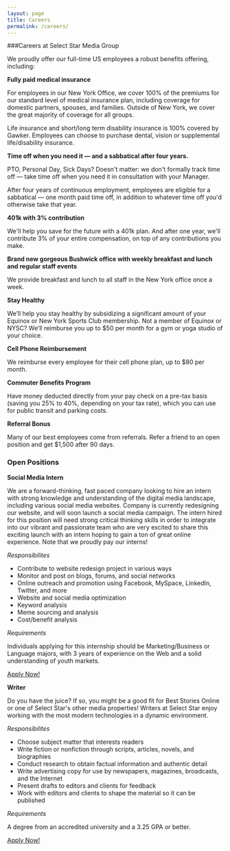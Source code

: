 ```yaml
---
layout: page
title: Careers
permalink: /careers/
---
```


###Careers at Select Star Media Group

We proudly offer our full-time US employees a robust benefits offering,
including:

__Fully paid medical insurance__

For employees in our New York Office, we cover 100% of the premiums for our
standard level of medical insurance plan, including coverage for domestic
partners, spouses, and families. Outside of New York, we cover the great
majority of coverage for all groups.

Life insurance and short/long term disability insurance is 100% covered by
Gawker. Employees can choose to purchase dental, vision or supplemental
life/disability insurance.

__Time off when you need it — and a sabbatical after four years.__

PTO, Personal Day, Sick Days? Doesn't matter: we don't formally track time off —
take time off when you need it in consultation with your Manager.

After four years of continuous employment, employees are eligible for a
sabbatical — one month paid time off, in addition to whatever time off you'd
otherwise take that year.

__401k with 3% contribution__

We'll help you save for the future with a 401k plan. And after one year, we'll
contribute 3% of your entire compensation, on top of any contributions you make.

__Brand new gorgeous Bushwick office with weekly breakfast and lunch and
regular staff events__

We provide breakfast and lunch to all staff in the New York office once a week. 

__Stay Healthy__

We’ll help you stay healthy by subsidizing a significant amount of your Equinox
or New York Sports Club membership. Not a member of Equinox or NYSC? We’ll
reimburse you up to $50 per month for a gym or yoga studio of your choice.

__Cell Phone Reimbursement__

We reimburse every employee for their cell phone plan, up to $80 per month. 

__Commuter Benefits Program__

Have money deducted directly from your pay check on a pre-tax basis (saving you
25% to 40%, depending on your tax rate), which you can use for public transit
and parking costs.

__Referral Bonus__

Many of our best employees come from referrals. Refer a friend to an open
position and get $1,500 after 90 days.

### Open Positions

__Social Media Intern__

We are a forward-thinking, fast paced company looking to hire an intern with
strong knowledge and understanding of the digital media landscape, including
various social media websites. Company is currently redesigning our website, and
will soon launch a social media campaign. The intern hired for this position
will need strong critical thinking skills in order to integrate into our vibrant
and passionate team who are very excited to share this exciting launch with an
intern hoping to gain a ton of great online experience.  Note that we proudly
pay our interns!

*Responsibilites*

- Contribute to website redesign project in various ways
- Monitor and post on blogs, forums, and social networks
- Online outreach and promotion using Facebook, MySpace, LinkedIn, Twitter, and more
- Website and social media optimization
- Keyword analysis
- Meme sourcing and analysis
- Cost/benefit analysis

*Requirements*

Individuals applying for this internship should be Marketing/Business or
Language majors, with 3 years of experience on the Web and a solid understanding
of youth markets.

<a href="mailto:contact@beststoriesonline.com">Apply Now!</a>

__Writer__

Do you have the juice?  If so, you might be a good fit for Best Stories Online
or one of Select Star's other media properties!  Writers at Select Star enjoy
working with the most modern technologies in a dynamic environment. 

*Responsibilites*

- Choose subject matter that interests readers
- Write fiction or nonfiction through scripts, articles, novels, and biographies
- Conduct research to obtain factual information and authentic detail
- Write advertising copy for use by newspapers, magazines, broadcasts, and the Internet
- Present drafts to editors and clients for feedback
- Work with editors and clients to shape the material so it can be published

*Requirements*

A degree from an accredited university and a 3.25 GPA or better.  

<a href="mailto:contact@beststoriesonline.com">Apply Now!</a>
